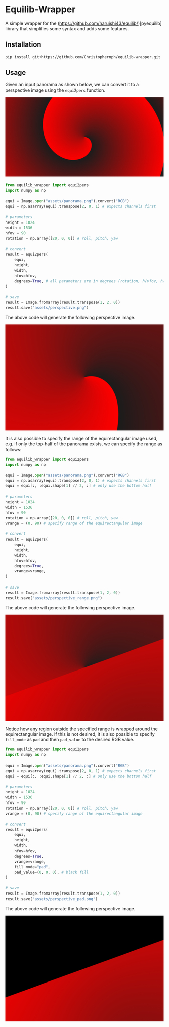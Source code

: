 # Equilib-Wrapper
A simple wrapper for the (https://github.com/haruishi43/equilib/)[pyequilib] library that simplifies some syntax and adds some features.

## Installation
```bash
pip install git+https://github.com/Christophernph/equilib-wrapper.git
```

## Usage
Given an input panorama as shown below, we can convert it to a perspective image using the `equi2pers` function.

![](assets/panorama.png)

```python
from equilib_wrapper import equi2pers
import numpy as np

equi = Image.open("assets/panorama.png").convert("RGB")
equi = np.asarray(equi).transpose(2, 0, 1) # expects channels first

# parameters
height = 1024
width = 1536
hfov = 90
rotation = np.array([20, 0, 0]) # roll, pitch, yaw

# convert
result = equi2pers(
    equi,
    height,
    width,
    hfov=hfov,
    degrees=True, # all parameters are in degrees (rotation, h/vfov, h/vrange)
)

# save
result = Image.fromarray(result.transpose(1, 2, 0))
result.save("assets/perspective.png")

```
The above code will generate the following perspective image.

![](assets/perspective.png)

It is also possible to specify the range of the equirectangular image used, e.g. if only the top-half of the panorama exists, we can specify the range as follows:

```python
from equilib_wrapper import equi2pers
import numpy as np

equi = Image.open("assets/panorama.png").convert("RGB")
equi = np.asarray(equi).transpose(2, 0, 1) # expects channels first
equi = equi[:, :equi.shape[1] // 2, :] # only use the bottom half

# parameters
height = 1024
width = 1536
hfov = 90
rotation = np.array([20, 0, 0]) # roll, pitch, yaw
vrange = (0, 90) # specify range of the equirectangular image

# convert
result = equi2pers(
    equi,
    height,
    width,
    hfov=hfov,
    degrees=True,
    vrange=vrange,
)

# save
result = Image.fromarray(result.transpose(1, 2, 0))
result.save("assets/perspective_range.png")
```
The above code will generate the following perspective image.

![](assets/perspective_range.png)

Notice how any region outside the specified range is wrapped around the equirectangular image. If this is not desired, it is also possible to specify `fill_mode` as `pad` and then `pad_value` to the desired RGB value.

```python
from equilib_wrapper import equi2pers
import numpy as np

equi = Image.open("assets/panorama.png").convert("RGB")
equi = np.asarray(equi).transpose(2, 0, 1) # expects channels first
equi = equi[:, :equi.shape[1] // 2, :] # only use the bottom half

# parameters
height = 1024
width = 1536
hfov = 90
rotation = np.array([20, 0, 0]) # roll, pitch, yaw
vrange = (0, 90) # specify range of the equirectangular image

# convert
result = equi2pers(
    equi,
    height,
    width,
    hfov=hfov,
    degrees=True,
    vrange=vrange,
    fill_mode="pad",
    pad_value=(0, 0, 0), # black fill
)

# save
result = Image.fromarray(result.transpose(1, 2, 0))
result.save("assets/perspective_pad.png")
```

The above code will generate the following perspective image.

![](assets/perspective_pad.png)
